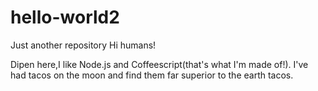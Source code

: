 # hello-world2
Just another repository
Hi humans!

Dipen here,I like Node.js and Coffeescript(that's what I'm made of!).
I've had tacos on the moon and find them far superior to the earth tacos.
